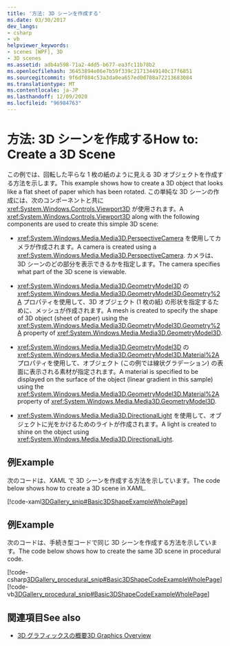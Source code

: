 ```yaml
---
title: '方法: 3D シーンを作成する'
ms.date: 03/30/2017
dev_langs:
- csharp
- vb
helpviewer_keywords:
- scenes [WPF], 3D
- 3D scenes
ms.assetid: adb4a598-71a2-4dd5-b677-ea3fc11b78b2
ms.openlocfilehash: 36453894e06e7b59f339c21713449140c17f6851
ms.sourcegitcommit: 9f6df084c53a3da0ea657ed0d708a72213683084
ms.translationtype: MT
ms.contentlocale: ja-JP
ms.lasthandoff: 12/09/2020
ms.locfileid: "96984763"
---
```

# <a name="how-to-create-a-3d-scene"></a><span data-ttu-id="aef71-102">方法: 3D シーンを作成する</span><span class="sxs-lookup"><span data-stu-id="aef71-102">How to: Create a 3D Scene</span></span>
<span data-ttu-id="aef71-103">この例では、回転した平らな 1 枚の紙のように見える 3D オブジェクトを作成する方法を示します。</span><span class="sxs-lookup"><span data-stu-id="aef71-103">This example shows how to create a 3D object that looks like a flat sheet of paper which has been rotated.</span></span> <span data-ttu-id="aef71-104">この単純な 3D シーンの作成には、次のコンポーネントと共に <xref:System.Windows.Controls.Viewport3D> が使用されます。</span><span class="sxs-lookup"><span data-stu-id="aef71-104">A <xref:System.Windows.Controls.Viewport3D> along with the following components are used to create this simple 3D scene:</span></span>  
  
- <span data-ttu-id="aef71-105"><xref:System.Windows.Media.Media3D.PerspectiveCamera> を使用してカメラが作成されます。</span><span class="sxs-lookup"><span data-stu-id="aef71-105">A camera is created using a <xref:System.Windows.Media.Media3D.PerspectiveCamera>.</span></span> <span data-ttu-id="aef71-106">カメラは、3D シーンのどの部分を表示できるかを指定します。</span><span class="sxs-lookup"><span data-stu-id="aef71-106">The camera specifies what part of the 3D scene is viewable.</span></span>  
  
- <span data-ttu-id="aef71-107"><xref:System.Windows.Media.Media3D.GeometryModel3D> の <xref:System.Windows.Media.Media3D.GeometryModel3D.Geometry%2A> プロパティを使用して、3D オブジェクト (1 枚の紙) の形状を指定するために、メッシュが作成されます。</span><span class="sxs-lookup"><span data-stu-id="aef71-107">A mesh is created to specify the shape of 3D object (sheet of paper) using the <xref:System.Windows.Media.Media3D.GeometryModel3D.Geometry%2A> property of <xref:System.Windows.Media.Media3D.GeometryModel3D>.</span></span>  
  
- <span data-ttu-id="aef71-108"><xref:System.Windows.Media.Media3D.GeometryModel3D> の <xref:System.Windows.Media.Media3D.GeometryModel3D.Material%2A> プロパティを使用して、オブジェクト (この例では線状グラデーション) の表面に表示される素材が指定されます。</span><span class="sxs-lookup"><span data-stu-id="aef71-108">A material is specified to be displayed on the surface of the object (linear gradient in this sample) using the <xref:System.Windows.Media.Media3D.GeometryModel3D.Material%2A> property of <xref:System.Windows.Media.Media3D.GeometryModel3D>.</span></span>  
  
- <span data-ttu-id="aef71-109"><xref:System.Windows.Media.Media3D.DirectionalLight> を使用して、オブジェクトに光をかけるためのライトが作成されます。</span><span class="sxs-lookup"><span data-stu-id="aef71-109">A light is created to shine on the object using <xref:System.Windows.Media.Media3D.DirectionalLight>.</span></span>  
  
## <a name="example"></a><span data-ttu-id="aef71-110">例</span><span class="sxs-lookup"><span data-stu-id="aef71-110">Example</span></span>  
 <span data-ttu-id="aef71-111">次のコードは、XAML で 3D シーンを作成する方法を示しています。</span><span class="sxs-lookup"><span data-stu-id="aef71-111">The code below shows how to create a 3D scene in XAML.</span></span>  
  
 [!code-xaml[3DGallery_snip#Basic3DShapeExampleWholePage](~/samples/snippets/csharp/VS_Snippets_Wpf/3DGallery_snip/CS/Basic3DShapeExample.xaml#basic3dshapeexamplewholepage)]  
  
## <a name="example"></a><span data-ttu-id="aef71-112">例</span><span class="sxs-lookup"><span data-stu-id="aef71-112">Example</span></span>  
 <span data-ttu-id="aef71-113">次のコードは、手続き型コードで同じ 3D シーンを作成する方法を示しています。</span><span class="sxs-lookup"><span data-stu-id="aef71-113">The code below shows how to create the same 3D scene in procedural code.</span></span>  
  
 [!code-csharp[3DGallery_procedural_snip#Basic3DShapeCodeExampleWholePage](~/samples/snippets/csharp/VS_Snippets_Wpf/3DGallery_procedural_snip/CSharp/Basic3DShapeExample.cs#basic3dshapecodeexamplewholepage)]
 [!code-vb[3DGallery_procedural_snip#Basic3DShapeCodeExampleWholePage](~/samples/snippets/visualbasic/VS_Snippets_Wpf/3DGallery_procedural_snip/visualbasic/basic3dshapeexample.vb#basic3dshapecodeexamplewholepage)]  
  
## <a name="see-also"></a><span data-ttu-id="aef71-114">関連項目</span><span class="sxs-lookup"><span data-stu-id="aef71-114">See also</span></span>

- [<span data-ttu-id="aef71-115">3D グラフィックスの概要</span><span class="sxs-lookup"><span data-stu-id="aef71-115">3D Graphics Overview</span></span>](3-d-graphics-overview.md)
